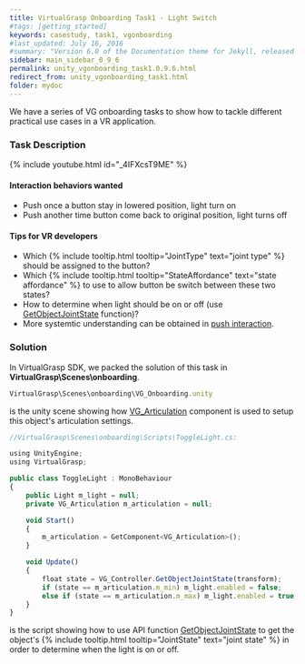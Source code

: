 ```yaml
---
title: VirtualGrasp Onboarding Task1 - Light Switch
#tags: [getting_started]
keywords: casestudy, task1, vgonboarding
#last_updated: July 16, 2016
#summary: "Version 6.0 of the Documentation theme for Jekyll, released July 4, 2016, implements relative links so you can view the files offline or on any server without configuring urls and baseurls. Additionally, you can store pages in subdirectories. Templates for alerts and images are available."
sidebar: main_sidebar_0_9_6
permalink: unity_vgonboarding_task1.0.9.6.html
redirect_from: unity_vgonboarding_task1.html
folder: mydoc
---
```


We have a series of VG onboarding tasks to show how to tackle different practical use cases in a VR application.

### Task Description

{% include youtube.html id="_4IFXcsT9ME" %}

#### Interaction behaviors wanted

* Push once a button stay in lowered position, light turn on
* Push another time button come back to original position, light turns off

#### Tips for VR developers

* Which {% include tooltip.html tooltip="JointType" text="joint type" %} should be assigned to the button?
* Which {% include tooltip.html tooltip="StateAffordance" text="state affordance" %} to use to allow button be switch between these two states?
* How to determine when light should be on or off (use [GetObjectJointState](virtualgrasp_unityapi.0.9.6.html#getobjectjointstate) function)?
* More systemtic understanding can be obtained in [push interaction](push_interaction.0.9.6.html#background).

### Solution

In VirtualGrasp SDK, we packed the solution of this task in **VirtualGrasp\Scenes\onboarding**.

```js
VirtualGrasp\Scenes\onboarding\VG_Onboarding.unity
````
is the unity scene showing how [VG_Articulation](unity_component_vgarticulation.0.9.6.html) component is used to setup this object's articulation settings.

```js
//VirtualGrasp\Scenes\onboarding\Scripts\ToggleLight.cs:

using UnityEngine;
using VirtualGrasp;

public class ToggleLight : MonoBehaviour
{
    public Light m_light = null;
    private VG_Articulation m_articulation = null;

    void Start()
    {
        m_articulation = GetComponent<VG_Articulation>();
    }

    void Update()
    {
        float state = VG_Controller.GetObjectJointState(transform);
        if (state == m_articulation.m_min) m_light.enabled = false;
        else if (state == m_articulation.m_max) m_light.enabled = true;
    }
}

````
is the script showing how to use API function [GetObjectJointState](virtualgrasp_unityapi.0.9.6.html#getobjectjointstate) to get the object's {% include tooltip.html tooltip="JointState" text="joint state" %} in order to determine when the light is on or off. 

